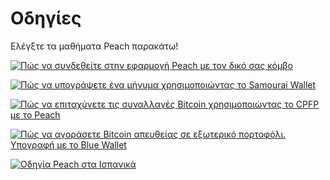 # Οδηγίες

Ελέγξτε τα μαθήματα Peach παρακάτω!

[![Πώς να συνδεθείτε στην εφαρμογή Peach με τον δικό σας κόμβο](https://img.youtube.com/vi/xtvq2i3mIYg/0.jpg)](https://www.youtube.com/watch?v=xtvq2i3mIYg)

[![Πώς να υπογράψετε ένα μήνυμα χρησιμοποιώντας το Samourai Wallet](https://img.youtube.com/vi/xgewSfhLgtY/0.jpg)](https://www.youtube.com/watch?v=xgewSfhLgtY)

[![Πώς να επιταχύνετε τις συναλλαγές Bitcoin χρησιμοποιώντας το CPFP με το Peach](https://img.youtube.com/vi/24OtQkL0CxU/0.jpg)](https://www.youtube.com/watch?v=24OtQkL0CxU)

[![Πώς να αγοράσετε Bitcoin απευθείας σε εξωτερικό πορτοφόλι. Υπογραφή με το Blue Wallet](https://img.youtube.com/vi/d3STuVfFWfQ/0.jpg)](https://www.youtube.com/watch?v=d3STuVfFWfQ)

[![Οδηγία Peach στα Ισπανικά](https://img.youtube.com/vi/sVwSzTVIe6s/0.jpg)](https://www.youtube.com/watch?v=sVwSzTVIe6s)
